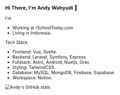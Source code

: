 ### Hi There, I'm Andy Wahyudi 👋

I'm
- Working at rSchoolToday.com
- Living in Indonesia.

Tech Stack
- Frontend: Vue, Svelte.
- Backend: Laravel, Symfony, Express.
- Fullstack: Astro, Android, Nuxtjs, Grav.
- Styling: TailwindCSS.
- Database: MySQL, MongoDB, Firebase, Supabase.
- Workspace: Notion.

![Andy's GitHub stats](https://github-readme-stats.vercel.app/api?username=andywahyudi&show_icons=true&bg_color=FFFFFF)
